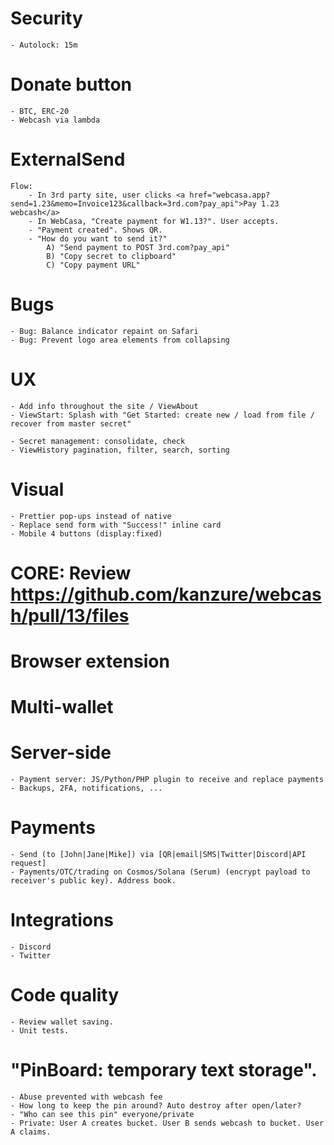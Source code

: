 # Security
    - Autolock: 15m

# Donate button
    - BTC, ERC-20
    - Webcash via lambda

# ExternalSend
    Flow:
        - In 3rd party site, user clicks <a href="webcasa.app?send=1.23&memo=Invoice123&callback=3rd.com?pay_api">Pay 1.23 webcash</a>
        - In WebCasa, "Create payment for W1.13?". User accepts.
        - "Payment created". Shows QR.
        - "How do you want to send it?"
            A) "Send payment to POST 3rd.com?pay_api"
            B) "Copy secret to clipboard"
            C) "Copy payment URL"

# Bugs
    - Bug: Balance indicator repaint on Safari
    - Bug: Prevent logo area elements from collapsing

# UX
    - Add info throughout the site / ViewAbout
    - ViewStart: Splash with "Get Started: create new / load from file / recover from master secret"

    - Secret management: consolidate, check
    - ViewHistory pagination, filter, search, sorting

# Visual
    - Prettier pop-ups instead of native
    - Replace send form with "Success!" inline card
    - Mobile 4 buttons (display:fixed)

# CORE: Review https://github.com/kanzure/webcash/pull/13/files

# Browser extension

# Multi-wallet

# Server-side
    - Payment server: JS/Python/PHP plugin to receive and replace payments
    - Backups, 2FA, notifications, ...

# Payments
    - Send (to [John|Jane|Mike]) via [QR|email|SMS|Twitter|Discord|API request]
    - Payments/OTC/trading on Cosmos/Solana (Serum) (encrypt payload to receiver's public key). Address book.

# Integrations
    - Discord
    - Twitter

# Code quality
    - Review wallet saving.
    - Unit tests.

# "PinBoard: temporary text storage".
    - Abuse prevented with webcash fee
    - How long to keep the pin around? Auto destroy after open/later?
    - "Who can see this pin" everyone/private
    - Private: User A creates bucket. User B sends webcash to bucket. User A claims.
